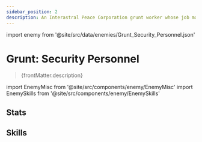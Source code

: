```yaml
---
sidebar_position: 2
description: An Interastral Peace Corporation grunt worker whose job mainly involves maintaining order in locations ruled by the IPC. With a meager salary, the only lodging they can afford is a shared room on one of the IPC's enterprise ships.
---
```


import enemy from '@site/src/data/enemies/Grunt_Security_Personnel.json'

# Grunt: Security Personnel
<blockquote>{frontMatter.description}</blockquote>

import EnemyMisc from '@site/src/components/enemy/EnemyMisc'
import EnemySkills from '@site/src/components/enemy/EnemySkills'

## Stats

<EnemyMisc enemy={enemy} variant={0} />

## Skills

<EnemySkills enemy={enemy} variant={0} />

